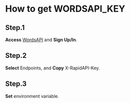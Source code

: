 # How to get WORDSAPI_KEY

## Step.1

**Access** [WordsAPI](https://www.wordsapi.com/) and **Sign Up/In**.


## Step.2

**Select** Endpoints, and **Copy** X-RapidAPI-Key.


## Step.3

**Set** environment variable.
